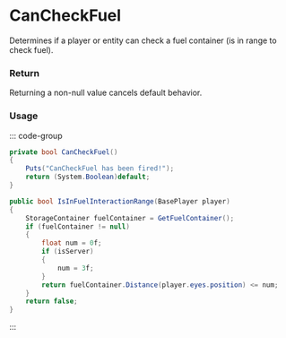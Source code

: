 # CanCheckFuel
<Badge type="info" text="Fuel"/><Badge type="danger" text="Carbon Compatible"/><Badge type="warning" text="Oxide Compatible"/>
Determines if a player or entity can check a fuel container (is in range to check fuel).

### Return
Returning a non-null value cancels default behavior.

### Usage
::: code-group
```csharp [Example]
private bool CanCheckFuel()
{
	Puts("CanCheckFuel has been fired!");
	return (System.Boolean)default;
}
```
```csharp [Source — Assembly-CSharp @ EntityFuelSystem]
public bool IsInFuelInteractionRange(BasePlayer player)
{
	StorageContainer fuelContainer = GetFuelContainer();
	if (fuelContainer != null)
	{
		float num = 0f;
		if (isServer)
		{
			num = 3f;
		}
		return fuelContainer.Distance(player.eyes.position) <= num;
	}
	return false;
}

```
:::
